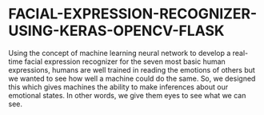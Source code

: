 # FACIAL-EXPRESSION-RECOGNIZER-USING-KERAS-OPENCV-FLASK
Using the concept of machine learning neural network to develop a real-time facial expression recognizer for the seven most basic human expressions, humans are well trained in reading the emotions of others but we wanted to see how well a machine could do the same. So, we designed this which gives machines the ability to make inferences about our emotional states. In other words, we give them eyes to see what we can see.
